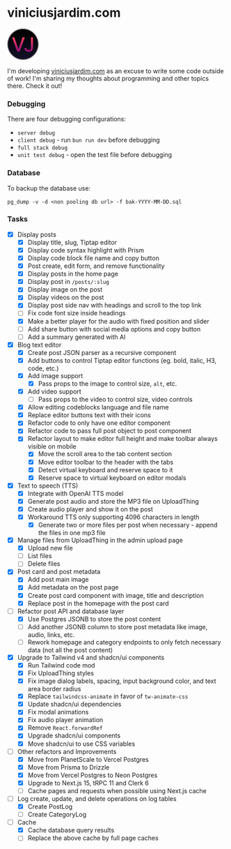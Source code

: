 # viniciusjardim.com

<img src="public/favicon-2.svg" alt="viniciusjardim.com logo" width="72" height="72">

I'm developing [viniciusjardim.com](https://www.viniciusjardim.com/) as an excuse to write some code outside of work! I'm sharing my thoughts about programming and other topics there. Check it out!

### Debugging

There are four debugging configurations:

- `server debug`
- `client debug` - run `bun run dev` before debugging
- `full stack debug`
- `unit test debug` - open the test file before debugging

### Database

To backup the database use:

```
pg_dump -v -d <non pooling db url> -f bak-YYYY-MM-DD.sql
```

### Tasks

- [x] Display posts
  - [x] Display title, slug, Tiptap editor
  - [x] Display code syntax highlight with Prism
  - [x] Display code block file name and copy button
  - [x] Post create, edit form, and remove functionality
  - [x] Display posts in the home page
  - [x] Display post in `/posts/:slug`
  - [x] Display image on the post
  - [x] Display videos on the post
  - [x] Display post side nav with headings and scroll to the top link
  - [ ] Fix code font size inside headings
  - [x] Make a better player for the audio with fixed position and slider
  - [ ] Add share button with social media options and copy button
  - [ ] Add a summary generated with AI
- [x] Blog text editor
  - [x] Create post JSON parser as a recursive component
  - [x] Add buttons to control Tiptap editor functions (eg. bold, italic, H3, code, etc.)
  - [x] Add image support
    - [x] Pass props to the image to control size, `alt`, etc.
  - [x] Add video support
    - [ ] Pass props to the video to control size, video controls
  - [x] Allow editing codeblocks language and file name
  - [x] Replace editor buttons text with their icons
  - [x] Refactor code to only have one editor component
  - [x] Refactor code to pass full post object to post component
  - [x] Refactor layout to make editor full height and make toolbar always visible on mobile
    - [x] Move the scroll area to the tab content section
    - [x] Move editor toolbar to the header with the tabs
    - [x] Detect virtual keyboard and reserve space to it
    - [x] Reserve space to virtual keyboard on editor modals
- [x] Text to speech (TTS)
  - [x] Integrate with OpenAI TTS model
  - [x] Generate post audio and store the MP3 file on UploadThing
  - [x] Create audio player and show it on the post
  - [x] Workaround TTS only supporting 4096 characters in length
    - [x] Generate two or more files per post when necessary - append the files in one mp3 file
- [x] Manage files from UploadThing in the admin upload page
  - [x] Upload new file
  - [ ] List files
  - [ ] Delete files
- [x] Post card and post metadata
  - [x] Add post main image
  - [x] Add metadata on the post page
  - [x] Create post card component with image, title and description
  - [x] Replace post in the homepage with the post card
- [ ] Refactor post API and database layer
  - [x] Use Postgres JSONB to store the post content
  - [ ] Add another JSONB column to store post metadata like image, audio, links, etc.
  - [ ] Rework homepage and category endpoints to only fetch necessary data (not all the post content)
- [x] Upgrade to Tailwind v4 and shadcn/ui components
  - [x] Run Tailwind code mod
  - [x] Fix UploadThing styles
  - [x] Fix image dialog labels, spacing, input background color, and text area border radius
  - [x] Replace `tailwindcss-animate` in favor of `tw-animate-css`
  - [x] Update shadcn/ui dependencies
  - [x] Fix modal animations
  - [x] Fix audio player animation
  - [x] Remove `React.forwardRef`
  - [x] Upgrade shadcn/ui components
  - [x] Move shadcn/ui to use CSS variables
- [ ] Other refactors and Improvements
  - [x] Move from PlanetScale to Vercel Postgres
  - [x] Move from Prisma to Drizzle
  - [x] Move from Vercel Postgres to Neon Postgres
  - [x] Upgrade to Next.js 15, tRPC 11 and Clerk 6
  - [ ] Cache pages and requests when possible using Next.js cache
- [ ] Log create, update, and delete operations on log tables
  - [x] Create PostLog
  - [ ] Create CategoryLog
- [ ] Cache
  - [x] Cache database query results
  - [ ] Replace the above cache by full page caches
